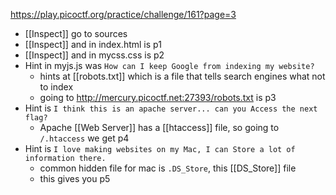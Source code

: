 https://play.picoctf.org/practice/challenge/161?page=3
- [[Inspect]] go to sources
- [[Inspect]] and in index.html is p1
- [[Inspect]] and in mycss.css is p2
- Hint in myjs.js was `How can I keep Google from indexing my website?`
	- hints at [[robots.txt]] which is a file that tells search engines what not to index
	- going to http://mercury.picoctf.net:27393/robots.txt is p3
- Hint is `I think this is an apache server... can you Access the next flag?`
	- Apache [[Web Server]] has a [[htaccess]] file, so going to `/.htaccess` we get p4
- Hint is `I love making websites on my Mac, I can Store a lot of information there.`
	- common hidden file for mac is `.DS_Store`, this [[DS_Store]] file
	- this gives you p5
